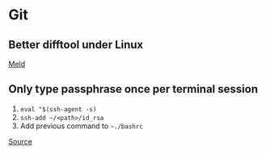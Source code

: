 # Git

## Better difftool under Linux
[Meld](https://meldmerge.org/)

## Only type passphrase once per terminal session
1. `eval "$(ssh-agent -s)`
2. `ssh-add ~/<path>/id_rsa`
3. Add previous command to `~./bashrc`

[Source](https://linuxkamarada.com/en/2019/07/14/using-git-with-ssh-keys/)
